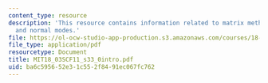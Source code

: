 ```yaml
---
content_type: resource
description: 'This resource contains information related to matrix methods: eigenvalues
  and normal modes.'
file: https://ol-ocw-studio-app-production.s3.amazonaws.com/courses/18-03sc-differential-equations-fall-2011/ba6c595652e31c552f8491ec067fc762_MIT18_03SCF11_s33_0intro.pdf
file_type: application/pdf
resourcetype: Document
title: MIT18_03SCF11_s33_0intro.pdf
uid: ba6c5956-52e3-1c55-2f84-91ec067fc762
---
```

